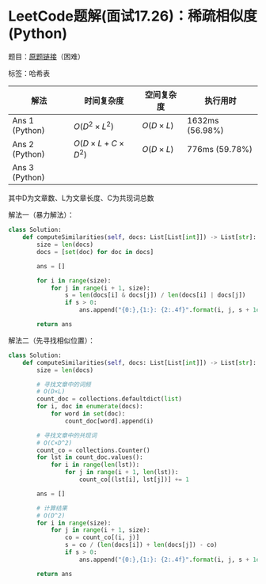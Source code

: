 # LeetCode题解(面试17.26)：稀疏相似度(Python)

题目：[原题链接](https://leetcode-cn.com/problems/sparse-similarity-lcci/)（困难）

标签：哈希表

| 解法           | 时间复杂度     | 空间复杂度 | 执行用时        |
| -------------- | -------------- | ---------- | --------------- |
| Ans 1 (Python) | $O(D^2×L^2)$   | $O(D×L)$   | 1632ms (56.98%) |
| Ans 2 (Python) | $O(D×L+C×D^2)$ | $O(D×L)$   | 776ms (59.78%)  |
| Ans 3 (Python) |                |            |                 |

其中D为文章数、L为文章长度、C为共现词总数

解法一（暴力解法）：

```python
class Solution:
    def computeSimilarities(self, docs: List[List[int]]) -> List[str]:
        size = len(docs)
        docs = [set(doc) for doc in docs]

        ans = []

        for i in range(size):
            for j in range(i + 1, size):
                s = len(docs[i] & docs[j]) / len(docs[i] | docs[j])
                if s > 0:
                    ans.append("{0:},{1:}: {2:.4f}".format(i, j, s + 1e-9))

        return ans
```

解法二（先寻找相似位置）：

```python
class Solution:
    def computeSimilarities(self, docs: List[List[int]]) -> List[str]:
        size = len(docs)

        # 寻找文章中的词频
        # O(D×L)
        count_doc = collections.defaultdict(list)
        for i, doc in enumerate(docs):
            for word in set(doc):
                count_doc[word].append(i)

        # 寻找文章中的共现词
        # O(C×D^2)
        count_co = collections.Counter()
        for lst in count_doc.values():
            for i in range(len(lst)):
                for j in range(i + 1, len(lst)):
                    count_co[(lst[i], lst[j])] += 1

        ans = []

        # 计算结果
        # O(D^2)
        for i in range(size):
            for j in range(i + 1, size):
                co = count_co[(i, j)]
                s = co / (len(docs[i]) + len(docs[j]) - co)
                if s > 0:
                    ans.append("{0:},{1:}: {2:.4f}".format(i, j, s + 1e-9))

        return ans
```